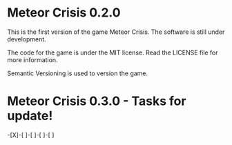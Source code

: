 # Meteor Crisis 0.2.0

This is the first version of the game Meteor Crisis.
The software is still under development.

The code for the game is under the MIT license.
Read the LICENSE file for more information.

Semantic Versioning is used to version the game.

# Meteor Crisis 0.3.0 - Tasks for update!
-[X]-[ ]-[ ]-[ ]-[ ]
